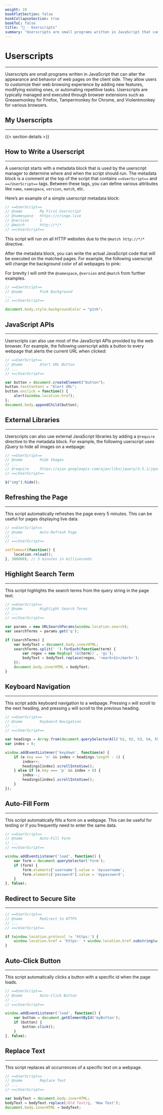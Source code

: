 ```yaml
---
weight: 10
bookFlatSection: false
bookCollapseSection: true
bookToC: false
title: "📜 - Userscripts"
summary: "Userscripts are small programs written in JavaScript that can alter the appearance and behavior of web pages on the client side."
---
```


<!--markdownlint-disable MD025  -->

# Userscripts

---

Userscripts are small programs written in JavaScript that can alter the appearance and behavior of web pages on the client side. They allow users to customize their web browsing experience by adding new features, modifying existing ones, or automating repetitive tasks. Userscripts are typically managed and executed through browser extensions such as Greasemonkey for Firefox, Tampermonkey for Chrome, and Violentmonkey for various browsers.

## My Userscripts

---

{{< section details >}}

## How to Write a Userscript

---

A userscript starts with a metadata block that is used by the userscript manager to determine where and when the script should run. The metadata block is a comment at the top of the script that contains `==UserScript==` and `==/UserScript==` tags. Between these tags, you can define various attributes like `name`, `namespace`, `version`, `match`, etc.

Here’s an example of a simple userscript metadata block:

```js
// ==UserScript==
// @name        My First Userscript
// @namespace   https://cringe.live
// @version     1
// @match       http://*/*
// ==/UserScript==
```

This script will run on all HTTP websites due to the `@match http://*/*` directive.

After the metadata block, you can write the actual JavaScript code that will be executed on the matched pages. For example, the following userscript will change the background color of all webpages to pink:

For brevity I will omit the `@namespace`, `@version` and `@match` from further examples.

```js
// ==UserScript==
// @name        Pink Background
...
// ==/UserScript==

document.body.style.backgroundColor = "pink";
```

## JavaScript APIs

---

Userscripts can also use most of the JavaScript APIs provided by the web browser. For example, the following userscript adds a button to every webpage that alerts the current URL when clicked:

```js
// ==UserScript==
// @name        Alert URL Button
// ...
// ==/UserScript==

var button = document.createElement("button");
button.textContent = "Alert URL";
button.onclick = function() {
    alert(window.location.href);
};
document.body.appendChild(button);
```

## External Libraries

---

Userscripts can also use external JavaScript libraries by adding a `@require` directive to the metadata block. For example, the following userscript uses jQuery to hide all images on a webpage:

```js
// ==UserScript==
// @name        Hide Images
// ...
// @require     https://ajax.googleapis.com/ajax/libs/jquery/3.5.1/jquery.min.js
// ==/UserScript==

$("img").hide();
```

## Refreshing the Page

---

This script automatically refreshes the page every 5 minutes. This can be useful for pages displaying live data.

```js
// ==UserScript==
// @name        Auto-Refresh Page
// ...
// ==/UserScript==

setTimeout(function() {
    location.reload();
}, 300000); // 5 minutes in milliseconds
```

## Highlight Search Term

---

This script highlights the search terms from the query string in the page text.

```js
// ==UserScript==
// @name        Highlight Search Terms
// ...
// ==/UserScript==

var params = new URLSearchParams(window.location.search);
var searchTerms = params.get('q');

if (searchTerms) {
    var bodyText = document.body.innerHTML;
    searchTerms.split(' ').forEach(function(term) {
        var regex = new RegExp(`(${term})`, 'gi');
        bodyText = bodyText.replace(regex, '<mark>$1</mark>');
    });
    document.body.innerHTML = bodyText;
}
```

## Keyboard Navigation

---

This script adds keyboard navigation to a webpage. Pressing `n` will scroll to the next heading, and pressing `p` will scroll to the previous heading.

```js
// ==UserScript==
// @name        Keyboard Navigation
// ...
// ==/UserScript==

var headings = Array.from(document.querySelectorAll('h1, h2, h3, h4, h5, h6'));
var index = 0;

window.addEventListener('keydown', function(e) {
    if (e.key === 'n' && index < headings.length - 1) {
        index++;
        headings[index].scrollIntoView();
    } else if (e.key === 'p' && index > 0) {
        index--;
        headings[index].scrollIntoView();
    }
});
```

## Auto-Fill Form

---

This script automatically fills a form on a webpage. This can be useful for testing or if you frequently need to enter the same data.

```js
// ==UserScript==
// @name        Auto-Fill Form
// ...
// ==/UserScript==

window.addEventListener('load', function() {
    var form = document.querySelector('form');
    if (form) {
        form.elements['username'].value = 'myusername';
        form.elements['password'].value = 'mypassword';
    }
}, false);
```

## Redirect to Secure Site

---

```js
// ==UserScript==
// @name        Redirect to HTTPS
// ...
// ==/UserScript==

if (window.location.protocol != 'https:') {
    window.location.href = 'https:' + window.location.href.substring(window.location.protocol.length);
}
```

## Auto-Click Button

---

This script automatically clicks a button with a specific id when the page loads.

```js
// ==UserScript==
// @name        Auto-Click Button
// ...
// ==/UserScript==

window.addEventListener('load', function() {
    var button = document.getElementById('myButton');
    if (button) {
        button.click();
    }
}, false);
```

## Replace Text

---

This script replaces all occurrences of a specific text on a webpage.

```js
// ==UserScript==
// @name        Replace Text
// ...
// ==/UserScript==

var bodyText = document.body.innerHTML;
bodyText = bodyText.replace(/Old Text/g, 'New Text');
document.body.innerHTML = bodyText;
```
